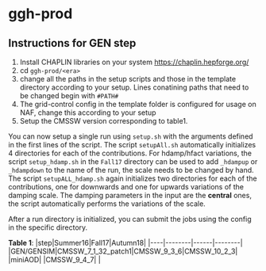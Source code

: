 # ggh-prod

## Instructions for GEN step

1. Install CHAPLIN libraries on your system https://chaplin.hepforge.org/
2. cd `ggh-prod/<era>`
3. change all the paths in the setup scripts and those in the template directory according to your setup. Lines conatining paths that need to be changed begin with `#PATH#` 
4. The grid-control config in the template folder is configured for usage on NAF, change this according to your setup
5. Setup the CMSSW version corresponding to table1.

You can now setup a single run using `setup.sh` with the arguments defined in the first lines of the script. The script `setupAll.sh` automatically initializes 4 directories for each of the contributions.
For hdamp/hfact variations, the script `setup_hdamp.sh` in the `Fall17` directory can be used to add `_hdampup` or `_hdampdown` to the name of the run, the scale needs to be changed by hand.
The script `setupALL_hdamp.sh` again initializes two directories for each of the contributions, one for downwards and one for upwards variations of the damping scale. The damping parameters in the input are the **central** ones, the script automatically performs the variations of the scale. 

After a run directory is initialized, you can submit the jobs using the config in the specific directory.


**Table 1**:
|step|Summer16|Fall17|Autumn18|
|----|--------|------|--------|
|GEN/GENSIM|CMSSW_7_1_32_patch1|CMSSW_9_3_6|CMSSW_10_2_3|
|miniAOD| |CMSSW_9_4_7| |
